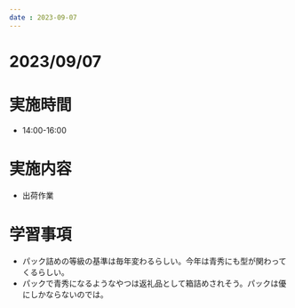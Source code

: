 ```yaml
---
date : 2023-09-07
---
```


# 2023/09/07

# 実施時間
- 14:00-16:00

# 実施内容
- 出荷作業

# 学習事項
- パック詰めの等級の基準は毎年変わるらしい。今年は青秀にも型が関わってくるらしい。
- パックで青秀になるようなやつは返礼品として箱詰めされそう。パックは優にしかならないのでは。